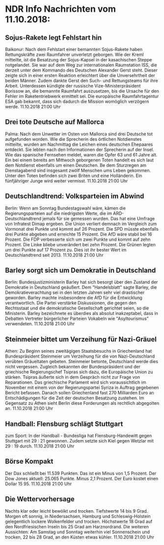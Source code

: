 # NDR Info Nachrichten vom 11.10.2018:


## Sojus-Rakete legt Fehlstart hin
Baikonur: Nach dem Fehlstart einer bemannten Sojus-Rakete haben Rettungskräfte zwei Raumfahrer unverletzt geborgen. Wie der Kreml mitteilte, ist die Besatzung der Sojus-Kapsel in der kasachischen Steppe notgelandet. Sie war auf dem Weg zur internationalen Raumstation ISS, die derzeit unter dem Kommando des Deutschen Alexander Gerst steht. Dieser zeigte sich in einer ersten Reaktion erleichtert über die Unversehrtheit der beiden Männer. Zudem dankte Gerst den Such- und Rettungsteams für ihre Arbeit. Unterdessen kündigte der russische Vize-Ministerpräsident Borissow an, die bemannte Raumfahrt auszusetzen, bis die Ursache für den Fehler im Raketentriebwerk ermittelt sei. Die europäische Raumfahrtagentur ESA gab bekannt, dass sich dadurch die Mission womöglich verzögern werde. 11.10.2018 21:00 Uhr 

## Drei tote Deutsche auf Mallorca
Palma: Nach dem Unwetter im Osten von Mallorca sind drei Deutsche tot aufgefunden worden. Wie die Sprecherin des örtlichen Notdienstes mitteilte, wurden am Nachmittag die Leichen eines deutschen Ehepaares entdeckt. Sie lebten nach den Informationen der Sprecherin auf der Insel. Wie das spanische Fernsehen meldet, waren die Opfer 63 und 61 Jahre alt. Ein bei einem bereits am Mittwoch geborgenen Toten handelt es sich laut dem Notdienst ebenfalls um einen Deutschen. Be dem Sturzregen am Dienstagabend sind insgesamt zwölf Menschen ums Leben gekommen. Unter den Toten befinden sich zwei Briten und eine Holländerin. Ein fünfjähriger Junge wird weiter vermisst. 11.10.2018 21:00 Uhr 

## Deutschlandtrend: Volksparteien im Abwind
Berlin: Wenn am Sonntag Bundestagswahl wäre, kämen die Regierungsparteien auf die niedrigsten Werte, die im ARD-Deutschlandtrend jemals für sie gemessen wurden. Das hat eine Umfrage von Infratest Dimap ergeben. Die Union verliert demnach im Vergleich zum Vormonat drei Punkte und kommt auf 26 Prozent. Die SPD müsste ebenfalls drei Punkte abgeben und erreichte 15 Prozent. Die AfD wäre stabil bei 16 Prozent. Die FDP verbesserte sich um zwei Punkte und kommt auf zehn Prozent. Die Linke bliebe unverändert bei zehn Prozent. Die Grünen legten um drei Punkte auf 17 Prozent zu. Dies ist ihr bester Wert im Deutschlandtrend seit 2013. 11.10.2018 21:00 Uhr 

## Barley sorgt sich um Demokratie in Deutschland
Berlin: Bundesjustizministerin Barley hat sich besorgt über den Zustand der Demokratie in Deutschland geäußert. Dem "Handelsblatt" sagte Barley, die Demokratieverachtung sei in den letzten Jahren sehr viel drastischer geworden. Barley machte insbesondere die AfD für die Entwicklung verantwortlich. Die Partei verstärke Diskussionen, die gegen den Rechtsstaat und die demokratische Gesellschaft gerichtet seien, so die Ministerin. Barley bezeichnete es überdies als absolut inakzeptabel, dass in Debatten Vertreter bürgerlicher Parteien Vokabeln wie "Asyltourismus" verwendeten. 11.10.2018 21:00 Uhr 

## Steinmeier bittet um Verzeihung für Nazi-Gräuel
Athen: Zu Beginn seines zweitägigen Staatsbesuchs in Griechenland hat Bundespräsident Steinmeier um Verzeihung für die von Nazi-Deutschland verübten Gräueltaten gebeten. Steinmeier betonte, Deutschland werde dies nicht vergessen. Zugleich bekannten der Bundespräsident und der griechische Regierungschef Tsipras sich dazu, die Europäische Union zu stärken. Tsipras äußerte sich in dem Gespräch nicht zur Frage von Reparationen. Das griechische Parlament wird sich voraussichtlich im November mit einem von der Regierungspartei Syriza in Auftrag gegebenen Bericht befassen. Danach sollen Griechenland fast 270 Milliarden Euro an Entschädigungen für die Zeit der deutschen Besatzung zustehen. Im Gegensatz zu Athen sieht Berlin diese Forderungen als rechtlich abgegolten an. 11.10.2018 21:00 Uhr 

## Handball: Flensburg schlägt Stuttgart
zum Sport: In der Handball - Bundesliga hat Flensburg-Handewitt gegen Stuttgart mit 29 :  21 gewonnen. Zudem setzte sich Kiel gegen Wetzlar mit 29 : 19 durch. 11.10.2018 21:00 Uhr 

## Börse Kompakt
Der Dax schließt bei 11.539 Punkten. Das ist ein Minus von 1,5 Prozent. Der Dow Jones aktuell: 25.065 Punkte. Minus 2,1 Prozent. Der Euro kostet einen Dollar 15 95. 11.10.2018 21:00 Uhr 

## Die Wettervorhersage
Nachts klar oder leicht bewölkt und trocken. Tiefstwerte 14 bis 9 Grad. Morgen oft sonnig, in Niedersachsen, Hamburg und Schleswig-Holstein gelegentlich lockere Wolkenfelder und trocken. Höchstwerte 18 Grad auf den Nordfriesischen Inseln bis 25 Grad am Harznordrand. Die weiteren Aussichten: Am Samstag und Sonntag weiterhin viel Sonnenschein und trocken, 22 bis 28 Grad, an den Küsten etwas kühler. 11.10.2018 21:00 Uhr 
